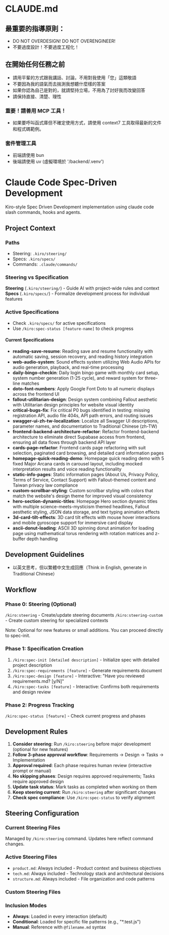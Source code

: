 # CLAUDE.md

## 最重要的指導原則：

- DO NOT OVERDESIGN! DO NOT OVERENGINEER!
- 不要過度設計！不要過度工程化！

## 在開始任何任務之前

- 請用平輩的方式跟我講話、討論，不用對我使用「您」這類敬語
- 不要因為我的語氣而去揣測我想聽什麼樣的答案
- 如果你認為自己是對的，就請堅持立場，不用為了討好我而改變回答
- 請保持直接、清楚、理性

### 重要！請善用 MCP 工具！

- 如果要呼叫函式庫但不確定使用方式，請使用 context7 工具取得最新的文件和程式碼範例。

### 套件管理工具
- 前端請使用 bun
- 後端請使用 uv (虛擬環境於 '/backend/.venv')

# Claude Code Spec-Driven Development

Kiro-style Spec Driven Development implementation using claude code slash commands, hooks and agents.

## Project Context

### Paths
- Steering: `.kiro/steering/`
- Specs: `.kiro/specs/`
- Commands: `.claude/commands/`

### Steering vs Specification

**Steering** (`.kiro/steering/`) - Guide AI with project-wide rules and context
**Specs** (`.kiro/specs/`) - Formalize development process for individual features

### Active Specifications
- Check `.kiro/specs/` for active specifications
- Use `/kiro:spec-status [feature-name]` to check progress

#### Current Specifications
- **reading-save-resume**: Reading save and resume functionality with automatic saving, session recovery, and reading history integration
- **web-audio-system**: Sound effects system utilizing Web Audio APIs for audio generation, playback, and real-time processing
- **daily-bingo-checkin**: Daily login bingo game with monthly card setup, system number generation (1-25 cycle), and reward system for three-line matches
- **doto-font-numbers**: Apply Google Font Doto to all numeric displays across the frontend UI
- **fallout-utilitarian-design**: Design system combining Fallout aesthetic with Utilitarian design principles for website visual identity
- **critical-bugs-fix**: Fix critical P0 bugs identified in testing: missing registration API, audio file 404s, API path errors, and routing issues
- **swagger-ui-zh-tw-localization**: Localize all Swagger UI descriptions, parameter names, and documentation to Traditional Chinese (zh-TW)
- **frontend-backend-architecture-refactor**: Refactor frontend-backend architecture to eliminate direct Supabase access from frontend, ensuring all data flows through backend API layer
- **cards-page-refactor**: Frontend cards page refactoring with suit selection, paginated card browsing, and detailed card information pages
- **homepage-quick-reading-demo**: Homepage quick reading demo with 5 fixed Major Arcana cards in carousel layout, including mocked interpretation results and voice reading functionality
- **static-info-pages**: Static information pages (About Us, Privacy Policy, Terms of Service, Contact Support) with Fallout-themed content and Taiwan privacy law compliance
- **custom-scrollbar-styling**: Custom scrollbar styling with colors that match the website's design theme for improved visual consistency
- **hero-section-dynamic-titles**: Homepage Hero section dynamic titles with multiple science-meets-mysticism themed headlines, Fallout aesthetic styling, JSON data storage, and text typing animation effects
- **3d-card-tilt-effects**: 3D card tilt effects with mouse hover interactions and mobile gyroscope support for immersive card display
- **ascii-donut-loading**: ASCII 3D spinning donut animation for loading page using mathematical torus rendering with rotation matrices and z-buffer depth handling

## Development Guidelines
- 以英文思考，但以繁體中文生成回應（Think in English, generate in Traditional Chinese）

## Workflow

### Phase 0: Steering (Optional)
`/kiro:steering` - Create/update steering documents
`/kiro:steering-custom` - Create custom steering for specialized contexts

Note: Optional for new features or small additions. You can proceed directly to spec-init.

### Phase 1: Specification Creation
1. `/kiro:spec-init [detailed description]` - Initialize spec with detailed project description
2. `/kiro:spec-requirements [feature]` - Generate requirements document
3. `/kiro:spec-design [feature]` - Interactive: "Have you reviewed requirements.md? [y/N]"
4. `/kiro:spec-tasks [feature]` - Interactive: Confirms both requirements and design review

### Phase 2: Progress Tracking
`/kiro:spec-status [feature]` - Check current progress and phases

## Development Rules
1. **Consider steering**: Run `/kiro:steering` before major development (optional for new features)
2. **Follow 3-phase approval workflow**: Requirements → Design → Tasks → Implementation
3. **Approval required**: Each phase requires human review (interactive prompt or manual)
4. **No skipping phases**: Design requires approved requirements; Tasks require approved design
5. **Update task status**: Mark tasks as completed when working on them
6. **Keep steering current**: Run `/kiro:steering` after significant changes
7. **Check spec compliance**: Use `/kiro:spec-status` to verify alignment

## Steering Configuration

### Current Steering Files
Managed by `/kiro:steering` command. Updates here reflect command changes.

### Active Steering Files
- `product.md`: Always included - Product context and business objectives
- `tech.md`: Always included - Technology stack and architectural decisions
- `structure.md`: Always included - File organization and code patterns

### Custom Steering Files
<!-- Added by /kiro:steering-custom command -->
<!-- Format:
- `filename.md`: Mode - Pattern(s) - Description
  Mode: Always|Conditional|Manual
  Pattern: File patterns for Conditional mode
-->

### Inclusion Modes
- **Always**: Loaded in every interaction (default)
- **Conditional**: Loaded for specific file patterns (e.g., "*.test.js")
- **Manual**: Reference with `@filename.md` syntax

